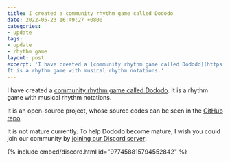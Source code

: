 ```yaml
---
title: I created a community rhythm game called Dododo
date: 2022-05-23 16:49:27 +0800
categories:
- update
tags:
- update
- rhythm game
layout: post
excerpt: 'I have created a [community rhythm game called Dododo](https://dododogame.github.io).
It is a rhythm game with musical rhythm notations.'
---
```


I have created a [community rhythm game called Dododo](https://dododogame.github.io).
It is a rhythm game with musical rhythm notations.

It is an open-source project, whose source codes can be seen in the [GitHub repo](https://github.com/dododogame/dododo).

It is not mature currently.
To help Dododo become mature, I wish you could join our community by [joining our Discord server](https://discord.gg/yYdMw5hm2K):

{% include embed/discord.html id="977458815794552842" %}
